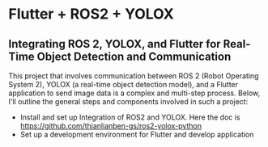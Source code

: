 # Flutter + ROS2 + YOLOX

## Integrating ROS 2, YOLOX, and Flutter for Real-Time Object Detection and Communication

This project that involves communication between ROS 2 (Robot Operating System 2), YOLOX (a real-time object detection model), and a Flutter application to send image data is a complex and multi-step process. Below, I'll outline the general steps and components involved in such a project:

- Install and set up Integration of ROS2 and YOLOX. Here the doc is https://github.com/thianlianben-gs/ros2-yolox-python
- Set up a development environment for Flutter and develop application
